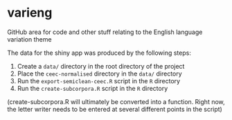 # varieng
GitHub area for code and other stuff relating to the English language variation theme

The data for the shiny app was produced by the following steps:

1. Create a `data/` directory in the root directory of the project
2. Place the `ceec-normalised` directory in the `data/` directory
3. Run the `export-semiclean-ceec.R` script in the `R` directory 
4. Run the `create-subcorpora.R` script in the `R` directory

(create-subcorpora.R will ultimately be converted into a function. Right now, the letter writer needs to be entered at several different points in the script)
